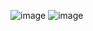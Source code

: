 ![image](https://github.com/user-attachments/assets/9d6d8167-3026-45bc-a1b1-19e1360f79bf)
![image](https://github.com/user-attachments/assets/e993e6a1-4523-4866-932c-d99ff5d43381)
